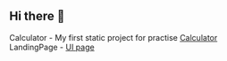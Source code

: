 ## Hi there 👋

Calculator - My first static project for practise [Calculator](https://mohitparashar23.github.io/Calculator/) <br>
LandingPage - [UI page](https://mohitparashar23.github.io/LandingPage/)

<!--
**Mohitparashar23/Mohitparashar23** is a ✨ _special_ ✨ repository because its `README.md` (this file) appears on your GitHub profile.

Here are some ideas to get you started:

- 🔭 I’m currently working on ...
- 🌱 I’m currently learning ...
- 👯 I’m looking to collaborate on ...
- 🤔 I’m looking for help with ...
- 💬 Ask me about ...
- 📫 How to reach me: ...
- 😄 Pronouns: ...
- ⚡ Fun fact: ...
-->

